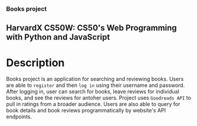 ### Books project

## HarvardX CS50W: CS50's Web Programming with Python and JavaScript

# Description

Books project is an application for searching and reviewing books. Users are able to `register` and then `log in` using their username and password. After logging in, user can search for books, leave reviews for individual books, and see the reviews for antoher users. Project uses `Goodreads API` to pull in ratings from a broader audience. Users are also able to query for book details and book reviews programmatically by website's API endpoints.  
